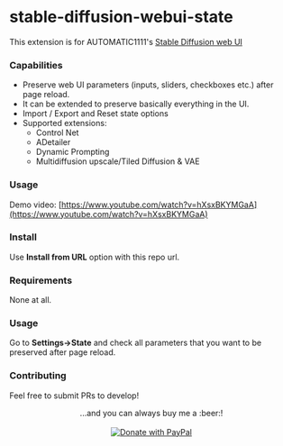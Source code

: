 <p float="left">
    <img alt="" src="https://img.shields.io/badge/JavaScript-323330?style=for-the-badge&logo=javascript&logoColor=F7DF1E" />
    <img alt="" src="https://img.shields.io/badge/Python-FFD43B?style=for-the-badge&logo=python&logoColor=blue" />
</p>

# stable-diffusion-webui-state

This extension is for AUTOMATIC1111's [Stable Diffusion web UI](https://github.com/AUTOMATIC1111/stable-diffusion-webui)

### Capabilities

* Preserve web UI parameters (inputs, sliders, checkboxes etc.) after page reload.
* It can be extended to preserve basically everything in the UI.
* Import / Export and Reset state options
* Supported extensions:
    - Control Net
    - ADetailer
    - Dynamic Prompting
    - Multidiffusion upscale/Tiled Diffusion & VAE

### Usage

Demo video: [https://www.youtube.com/watch?v=hXsxBKYMGaA](https://www.youtube.com/watch?v=hXsxBKYMGaA)

### Install

Use **Install from URL** option with this repo url. 

### Requirements

None at all.

### Usage

Go to **Settings->State** and check all parameters that you want to be preserved after page reload.

### Contributing

Feel free to submit PRs to develop!

<p align="center">
  ...and you can always buy me a :beer:! <br/><br/>
  <a href="https://www.paypal.com/paypalme/ilian6806" target="_blank">
    <img src="https://img.shields.io/badge/Donate-PayPal-green.svg" alt="Donate with PayPal"/>
  </a>
</p>
